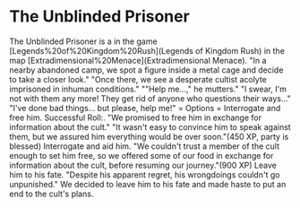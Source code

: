 # The Unblinded Prisoner

The Unblinded Prisoner is a in the game [Legends%20of%20Kingdom%20Rush](Legends of Kingdom Rush) in the map [Extradimensional%20Menace](Extradimensional Menace).
"In a nearby abandoned camp, we spot a figure inside a metal cage and decide to take a closer look."
"Once there, we see a desperate cultist acolyte imprisoned in inhuman conditions."
""Help me...," he mutters."
"I swear, I'm not with them any more! They get rid of anyone who questions their ways..."
"I've done bad things... but please, help me!"
= Options =
Interrogate and free him.
Successful Roll:.
"We promised to free him in exchange for information about the cult."
"It wasn't easy to convince him to speak against them, but we assured him everything would be over soon."(450 XP, party is blessed)
Interrogate and aid him.
"We couldn't trust a member of the cult enough to set him free, so we offered some of our food in exchange for information about the cult, before resuming our journey."(900 XP)
Leave him to his fate.
"Despite his apparent regret, his wrongdoings couldn't go unpunished."
We decided to leave him to his fate and made haste to put an end to the cult's plans.